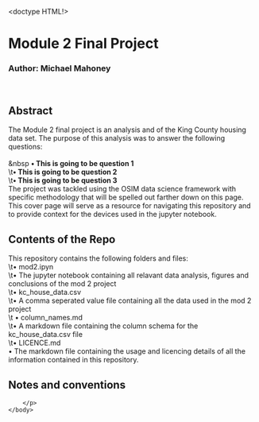 <doctype HTML!>
    <head>
        <title>Module 2 Overview</title>
    </head>
    <body>
        <h1>Module 2 Final Project</h1>
        <h3>Author: Michael Mahoney</h3>
        <br>
        <h2>Abstract</h2>
        <p>
            The Module 2 final project is an analysis and of the King County housing data set. The purpose of this analysis was to answer
            the following questions:
            <br>
            <br>
                &nbsp <strong>• This is going to be question 1</strong>
            <br>
                \t<strong>• This is going to be question 2</strong>
            <br>
                \t<strong>• This is going to be question 3</strong>
            <br>
            The project was tackled using the OSIM data science framework with specific methodology that will be spelled out farther down on this page. This cover page will serve as a resource for navigating this repository and to provide context for the devices used in the jupyter notebook. 
        </p>
        <h2>Contents of the Repo</h2>
        <p>
            This repository contains the following folders and files:
            <br>
                \t• mod2.ipyn
            <br>
                    \t• The jupyter notebook containing all relavant data analysis, figures and conclusions of the mod 2 project
            <br>
                \t• kc_house_data.csv
            <br>
                    \t• A comma seperated value file containing all the data used in the mod 2 project
            <br>
               \t • column_names.md
            <br>
                    \t• A markdown file containing the column schema for the kc_house_data.csv file
            <br>
                \t• LICENCE.md
            <br>
                    • The markdown file containing the usage and licencing details of all the information contained in this repository.
        </p>
        <h2>Notes and conventions</h2>
        <p>
            
        </p>
    </body>
    

